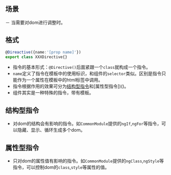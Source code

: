 ## 场景
－ 当需要对dom进行调整时。

## 格式
```ts
@Direactive({name:'[prop name]'})
export class XXXDirective{}

```
- 指令的基本形式：`@Directive()`后面紧跟一个`class`就构成一个指令。
- `name`定义了指令在模板中的使用标识，和组件的`selector`类似。区别是指令只能作为一个属性在模板中的html标签中调用。
- 指令根据作用的效果可分为[结构型指令]()和[属性型指令])()。
- 组件其实是一种特殊的指令，带有模板。 

## 结构型指令
- 对dom的结构会有影响的指令。如`CommonModule`提供的`ngIf`,`ngFor`等指令，可以隐藏、显示、循环生成多个dom。


## 属性型指令
- 只对dom的属性值有影响的指令。如`CommonModule`提供的`ngClass`,`ngStyle`等指令，可以控制dom的`class`,`style`等属性的值。